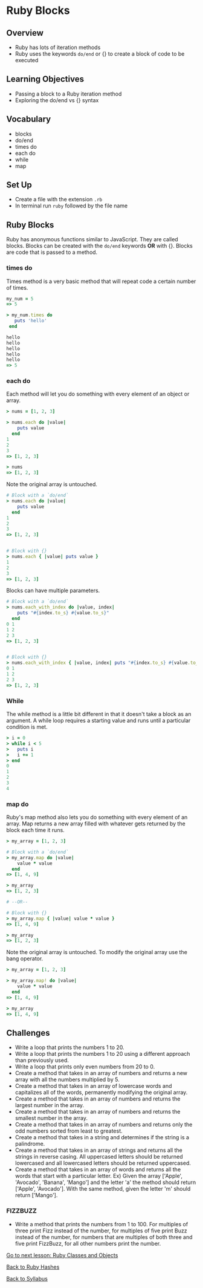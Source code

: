 # Ruby Blocks

## Overview
- Ruby has lots of iteration methods
- Ruby uses the keywords `do/end` or {} to create a block of code to be executed

## Learning Objectives
- Passing a block to a Ruby iteration method
- Exploring the do/end vs {} syntax

## Vocabulary
- blocks
- do/end
- times do
- each do
- while
- map

## Set Up
- Create a file with the extension `.rb`
- In terminal run `ruby` followed by the file name

## Ruby Blocks

Ruby has anonymous functions similar to JavaScript. They are called blocks. Blocks can be created with the `do/end` keywords **OR** with {}. Blocks are code that is passed to a method.

### times do

Times method is a very basic method that will repeat code a certain number of times.

```ruby
my_num = 5
=> 5

> my_num.times do
   puts 'hello'
 end

hello
hello
hello
hello
hello
=> 5
```

### each do

Each method will let you do something with every element of an object or array.

```ruby
> nums = [1, 2, 3]

> nums.each do |value|
    puts value
  end
1
2
3
=> [1, 2, 3]

> nums  
=> [1, 2, 3]
````
Note the original array is untouched.



```ruby
# Block with a `do/end`
> nums.each do |value|
    puts value
  end
1
2
3
=> [1, 2, 3]


# Block with {}
> nums.each { |value| puts value }
1
2
3
=> [1, 2, 3]
```

Blocks can have multiple parameters.

```ruby
# Block with a `do/end`
> nums.each_with_index do |value, index|
    puts "#{index.to_s} #{value.to_s}"
  end
0 1
1 2
2 3
=> [1, 2, 3]


# Block with {}
> nums.each_with_index { |value, index| puts "#{index.to_s} #{value.to_s}" }
0 1
1 2
2 3
=> [1, 2, 3]
```

### While
The while method is a little bit different in that it doesn't take a block as an argument. A while loop requires a starting value and runs until a particular condition is met.

```ruby
> i = 0
> while i < 5
>   puts i
>   i += 1
> end
0
1
2
3
4
```

### map do

Ruby's map method also lets you do something with every element of an array. Map returns a new array filled with whatever gets returned by the block each time it runs.

```ruby
> my_array = [1, 2, 3]

# Block with a `do/end`
> my_array.map do |value|
    value * value
  end
=> [1, 4, 9]

> my_array
=> [1, 2, 3]

# --OR--

# Block with {}
> my_array.map { |value| value * value }
=> [1, 4, 9]

> my_array                   
=> [1, 2, 3]
```
Note the original array is untouched. To modify the original array use the bang operator.

```ruby
> my_array = [1, 2, 3]

> my_array.map! do |value|
    value * value
  end
=> [1, 4, 9]

> my_array
=> [1, 4, 9]
```


## Challenges

- Write a loop that prints the numbers 1 to 20.
- Write a loop that prints the numbers 1 to 20 using a different approach than previously used.
- Write a loop that prints only even numbers from 20 to 0.
- Create a method that takes in an array of numbers and returns a new array with all the numbers multiplied by 5.
- Create a method that takes in an array of lowercase words and capitalizes all of the words, permanently modifying the original array.
- Create a method that takes in an array of numbers and returns the largest number in the array.
- Create a method that takes in an array of numbers and returns the smallest number in the array.
- Create a method that takes in an array of numbers and returns only the odd numbers sorted from least to greatest.
- Create a method that takes in a string and determines if the string is a palindrome.
- Create a method that takes in an array of strings and returns all the strings in reverse casing. All uppercased letters should be returned lowercased and all lowercased letters should be returned uppercased.
- Create a method that takes in an array of words and returns all the words that start with a particular letter. Ex) Given the array ['Apple', 'Avocado', 'Banana', 'Mango'] and the letter 'a' the method should return ['Apple', 'Avocado']. With the same method, given the letter 'm' should return ['Mango'].

### FIZZBUZZ
- Write a method that prints the numbers from 1 to 100. For multiples of three print Fizz instead of the number, for multiples of five print Buzz instead of the number, for numbers that are multiples of both three and five print FizzBuzz, for all other numbers print the number.

[Go to next lesson: Ruby Classes and Objects](./classes_objects.md)

[Back to Ruby Hashes](./hashes.md)

[Back to Syllabus](../README.md)
